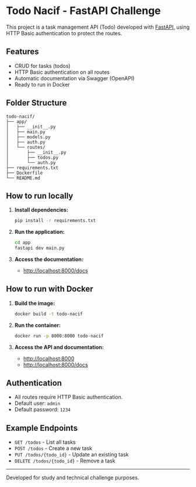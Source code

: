# Todo Nacif - FastAPI Challenge

This project is a task management API (Todo) developed with [FastAPI](https://fastapi.tiangolo.com/), using HTTP Basic authentication to protect the routes.

## Features

- CRUD for tasks (todos)
- HTTP Basic authentication on all routes
- Automatic documentation via Swagger (OpenAPI)
- Ready to run in Docker

## Folder Structure

```
todo-nacif/
├── app/
│   ├── __init__.py
│   ├── main.py
│   ├── models.py
│   ├── auth.py
│   └── routes/
│       ├── __init__.py
│       ├── todos.py
│       └── auth.py
├── requirements.txt
├── Dockerfile
└── README.md
```

## How to run locally

1. **Install dependencies:**
   ```sh
   pip install -r requirements.txt
   ```

2. **Run the application:**
   ```sh
   cd app
   fastapi dev main.py
   ```

3. **Access the documentation:**
   - [http://localhost:8000/docs](http://localhost:8000/docs)

## How to run with Docker

1. **Build the image:**
   ```sh
   docker build -t todo-nacif 
   ```

2. **Run the container:**
   ```sh
   docker run -p 8000:8000 todo-nacif
   ```

3. **Access the API and documentation:**
   - [http://localhost:8000](http://localhost:8000)
   - [http://localhost:8000/docs](http://localhost:8000/docs)

## Authentication

- All routes require HTTP Basic authentication.
- Default user: `admin`
- Default password: `1234`


## Example Endpoints

- `GET /todos` - List all tasks
- `POST /todos` - Create a new task
- `PUT /todos/{todo_id}` - Update an existing task
- `DELETE /todos/{todo_id}` - Remove a task

---

Developed for study and technical challenge purposes.
